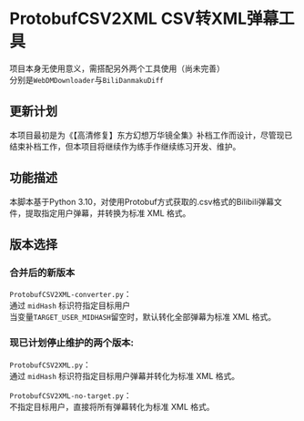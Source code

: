 # ProtobufCSV2XML CSV转XML弹幕工具
项目本身无使用意义，需搭配另外两个工具使用（尚未完善）  
分别是`WebDMDownloader`与`BiliDanmakuDiff`

## 更新计划
本项目最初是为《【高清修复】东方幻想万华镜全集》补档工作而设计，尽管现已结束补档工作，但本项目将继续作为练手作继续练习开发、维护。

## 功能描述
本脚本基于Python 3.10，对使用Protobuf方式获取的.csv格式的Bilibili弹幕文件，提取指定用户弹幕，并转换为标准 XML 格式。

## 版本选择
### 合并后的新版本
`ProtobufCSV2XML-converter.py`：  
通过 `midHash` 标识符指定目标用户  
当变量`TARGET_USER_MIDHASH`留空时，默认转化全部弹幕为标准 XML 格式。
### 现已计划停止维护的两个版本:  
`ProtobufCSV2XML.py`：  
通过 `midHash` 标识符指定目标用户弹幕并转化为标准 XML 格式。  

`ProtobufCSV2XML-no-target.py`：  
不指定目标用户，直接将所有弹幕转化为标准 XML 格式。
